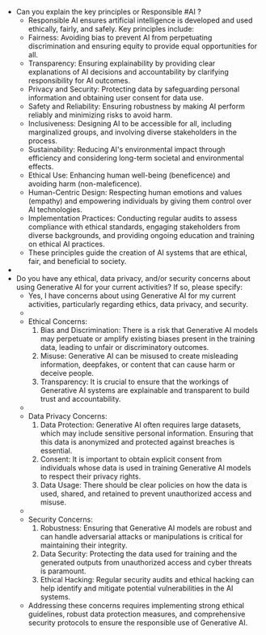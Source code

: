 - Can you explain the key principles or Responsible #AI ?
	- Responsible AI ensures artificial intelligence is developed and used ethically, fairly, and safely. Key principles include:
	- Fairness: Avoiding bias to prevent AI from perpetuating discrimination and ensuring equity to provide equal opportunities for all.
	- Transparency: Ensuring explainability by providing clear explanations of AI decisions and accountability by clarifying responsibility for AI outcomes.
	- Privacy and Security: Protecting data by safeguarding personal information and obtaining user consent for data use.
	- Safety and Reliability: Ensuring robustness by making AI perform reliably and minimizing risks to avoid harm.
	- Inclusiveness: Designing AI to be accessible for all, including marginalized groups, and involving diverse stakeholders in the process.
	- Sustainability: Reducing AI's environmental impact through efficiency and considering long-term societal and environmental effects.
	- Ethical Use: Enhancing human well-being (beneficence) and avoiding harm (non-maleficence).
	- Human-Centric Design: Respecting human emotions and values (empathy) and empowering individuals by giving them control over AI technologies.
	- Implementation Practices: Conducting regular audits to assess compliance with ethical standards, engaging stakeholders from diverse backgrounds, and providing ongoing education and training on ethical AI practices.
	- These principles guide the creation of AI systems that are ethical, fair, and beneficial to society.
-
- Do you have any ethical, data privacy, and/or security concerns about using Generative AI for your current activities? If so, please specify:
	- Yes, I have concerns about using Generative AI for my current activities, particularly regarding ethics, data privacy, and security.
	-
	- Ethical Concerns:
	  1. Bias and Discrimination: There is a risk that Generative AI models may perpetuate or amplify existing biases present in the training data, leading to unfair or discriminatory outcomes.
	  2. Misuse: Generative AI can be misused to create misleading information, deepfakes, or content that can cause harm or deceive people.
	  3. Transparency: It is crucial to ensure that the workings of Generative AI systems are explainable and transparent to build trust and accountability.
	-
	- Data Privacy Concerns:
	  1. Data Protection: Generative AI often requires large datasets, which may include sensitive personal information. Ensuring that this data is anonymized and protected against breaches is essential.
	  2. Consent: It is important to obtain explicit consent from individuals whose data is used in training Generative AI models to respect their privacy rights.
	  3. Data Usage: There should be clear policies on how the data is used, shared, and retained to prevent unauthorized access and misuse.
	-
	- Security Concerns:
	  1. Robustness: Ensuring that Generative AI models are robust and can handle adversarial attacks or manipulations is critical for maintaining their integrity.
	  2. Data Security: Protecting the data used for training and the generated outputs from unauthorized access and cyber threats is paramount.
	  3. Ethical Hacking: Regular security audits and ethical hacking can help identify and mitigate potential vulnerabilities in the AI systems.
	- Addressing these concerns requires implementing strong ethical guidelines, robust data protection measures, and comprehensive security protocols to ensure the responsible use of Generative AI.